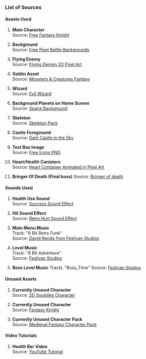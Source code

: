 

### List of Sources
#### Assets Used
1. **Main Character**  
   Source: [Free Fantasy Knight](https://free-game-assets.itch.io/free-fantasy-knight)

2. **Background**  
   Source: [Free Pixel Battle Backgrounds](https://assetstore.unity.com/packages/2d/environments/free-pixel-battle-backgrounds-free-pixel-characters-288309)

3. **Flying Enemy**  
   Source: [Flying Demon 2D Pixel Art](https://xzany.itch.io/flying-demon-2d-pixel-art)

4. **Goblin Asset**  
   Source: [Monsters & Creatures Fantasy](https://luizmelo.itch.io/monsters-creatures-fantasy)

5. **Wizard**  
   Source: [Evil Wizard](https://luizmelo.itch.io/evil-wizard-3/download/eyJpZCI6MjY5MjEyNiwiZXhwaXJlcyI6MTczMTg5MzAzOX0%3d.FF93y%2fgK4MDFqTuLKOj6akZanjo%3d)

6. **Background Planets on Home Screen**  
   Source: [Space Background](https://ansimuz.itch.io/space-background/download/eyJpZCI6MTMzODY0LCJleHBpcmVzIjoxNzMxODk0Mzk2fQ%3d%3d.oM94%2f4LuPqRM4IkcmL6k3QANMcw%3d)

7. **Skeleton**  
   Source: [Skeleton Pack](https://jesse-m.itch.io/skeleton-pack)

8. **Castle Foreground**  
   Source: [Dark Castle in the Sky](https://pixel-1992.itch.io/dark-castle-in-the-sky)

9. **Text Box Image**  
   Source: [Free Icons PNG](https://www.freeiconspng.com/img/24070)

10. **Heart/Health Canisters**  
    Source: [Heart Container Animated in Pixel Art](https://temok.itch.io/heart-container-animated-in-pixel-art)
    
11. **Bringer Of Death (Final boss)**
    Source: [Bringer of death](https://clembod.itch.io/bringer-of-death-free/download/eyJpZCI6OTgwNzM4LCJleHBpcmVzIjoxNzMyNDcyODM4fQ%3d%3d.HK%2fnzfsbeQ78CxjkpFdzH%2fd7i1A%3d)

#### Sounds Used
1. **Health Use Sound**  
   Source: [Success Sound Effect](https://pixabay.com/sound-effects/success-02-68338/)

2. **Hit Sound Effect**  
   Source: [Retro Hurt Sound Effect](https://pixabay.com/sound-effects/retro-hurt-1-236672/)

3. **Main Menu Music**  
   Track: "8 Bit Retro Funk"  
   Source: [David Renda from Fesliyan Studios](https://www.FesliyanStudios.com)

4. **Level Music**  
   Track: "8 Bit Adventure"  
   Source: [Fesliyan Studios](https://www.FesliyanStudios.com)
   
6. **Boss Level Music**
   TrackL "Boss_Time"
   Source: [Fesliyan Studios](https://www.FesliyanStudios.com)

#### Unused Assets
1. **Currently Unused Character**  
   Source: [2D Soulslike Character](https://szadiart.itch.io/2d-soulslike-character)

2. **Currently Unused Character**  
   Source: [Fantasy Knight](https://aamatniekss.itch.io/fantasy-knight-free-pixelart-animated-character/download/eyJpZCI6MTIyNjA1MywiZXhwaXJlcyI6MTczMTg2OTkxNH0%3d.E8kwzA3vI3A8l07OriUptQpgezc%3d)

3. **Currently Unused Character Pack**  
   Source: [Medieval Fantasy Character Pack](https://oco.itch.io/medieval-fantasy-character-pack/download/eyJpZCI6NDQ0MjA5LCJleHBpcmVzIjoxNzMxODcwMDQ5fQ%3d%3d.xF9aw0ualMOjVtWzVsl8lP5SI%2bA%3d)

#### Video Tutorials
1. **Health Bar Video**  
   Source: [YouTube Tutorial](https://www.youtube.com/watch?v=0tDPxNB2JNs)
